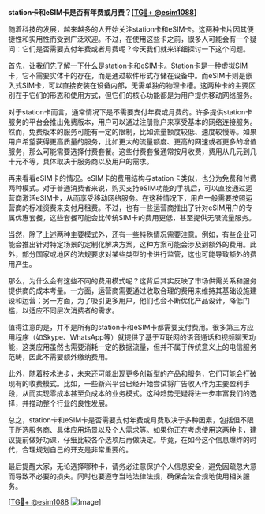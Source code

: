 **station卡和eSIM卡是否有年费或月费？[[TG💪+ @esim1088](https://t.me/s/esim1088)]**

随着科技的发展，越来越多的人开始关注station卡和eSIM卡。这两种卡片因其便捷性和实用性而受到广泛欢迎。不过，在使用这些卡之前，很多人可能会有一个疑问：它们是否需要支付年费或者月费呢？今天我们就来详细探讨一下这个问题。

首先，让我们先了解一下什么是station卡和eSIM卡。Station卡是一种虚拟SIM卡，它不需要实体卡的存在，而是通过软件形式存储在设备中。而eSIM卡则是嵌入式SIM卡，可以直接安装在设备内部，无需单独的物理卡槽。这两种卡的主要区别在于它们的形态和使用方式，但它们的核心功能都是为用户提供移动网络服务。

对于station卡而言，通常情况下是不需要支付年费或月费的。许多提供station卡服务的平台会推出免费版本，用户可以通过注册账户来享受基本的网络连接服务。然而，免费版本的服务可能有一定的限制，比如流量额度较低、速度较慢等。如果用户希望获得更高质量的服务，比如更大的流量额度、更高的网速或者更多的增值服务，那么可能需要选择付费套餐。这些付费套餐通常按月收费，费用从几元到几十元不等，具体取决于服务商以及用户的需求。

再来看看eSIM卡的情况。eSIM卡的费用结构与station卡类似，也分为免费和付费两种模式。对于普通消费者来说，购买支持eSIM功能的手机后，可以直接通过运营商激活eSIM卡，从而享受移动网络服务。在这种情况下，用户一般需要按照运营商的标准资费来支付月租费。不过，也有一些运营商推出了针对eSIM用户的专属优惠套餐，这些套餐可能会比传统SIM卡的费用更低，甚至提供无限流量服务。

当然，除了上述两种主要模式外，还有一些特殊情况需要注意。例如，有些企业可能会推出针对特定场景的定制化解决方案，这种方案可能会涉及到额外的费用。此外，部分国家或地区的法规要求对某些类型的卡进行监管，这也可能导致额外的费用产生。

那么，为什么会有这些不同的费用模式呢？这背后其实反映了市场供需关系和服务提供商的成本考量。一方面，运营商需要通过收取合理的费用来维持其基础设施建设和运营；另一方面，为了吸引更多用户，他们也会不断优化产品设计，降低门槛，以适应不同层次消费者的需求。

值得注意的是，并不是所有的station卡和eSIM卡都需要支付费用。很多第三方应用程序（如Skype、WhatsApp等）就提供了基于互联网的语音通话和视频聊天功能，这类应用虽然也需要消耗一定的数据流量，但并不属于传统意义上的电信服务范畴，因此不需要额外缴纳费用。

此外，随着技术进步，未来还可能出现更多创新型的产品和服务，它们可能会打破现有的收费模式。比如，一些新兴平台已经开始尝试将广告收入作为主要盈利手段，从而实现零成本甚至负成本的业务模式。这种趋势无疑将进一步丰富我们的选择，并推动整个行业的良性发展。

总之，station卡和eSIM卡是否需要支付年费或月费取决于多种因素，包括但不限于所选服务商、具体应用场景以及个人需求等。如果你正在考虑使用这两种卡，建议提前做好功课，仔细比较各个选项后再做决定。毕竟，在如今这个信息爆炸的时代，合理规划自己的开支是非常重要的。

最后提醒大家，无论选择哪种卡，请务必注意保护个人信息安全，避免因疏忽大意而导致不必要的损失。同时也要遵守当地法律法规，确保合法合规地使用相关服务。

[[TG💪+ @esim1088](https://t.me/s/esim1088) ![Image](https://i.postimg.cc/4NQfJmqS/Snipaste-2025-05-13-00-14-12.png)]